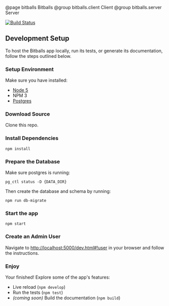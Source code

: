 @page bitballs Bitballs
@group bitballs.client Client
@group bitballs.server Server

[![Build Status](https://travis-ci.org/donejs/bitballs.svg?branch=master)](https://travis-ci.org/donejs/bitballs)


## Development Setup

To host the Bitballs app locally, run its tests, or generate its documentation,
follow the steps outlined below.

### Setup Environment

Make sure you have installed:

- [Node 5](https://nodejs.org/en/download/)
- NPM 3
- [Postgres](http://www.postgresql.org/)

### Download Source

Clone this repo.

### Install Dependencies

```
npm install
```

### Prepare the Database

Make sure postgres is running:

```
pg_ctl status -D {DATA_DIR}
```

Then create the database and schema by running:

```
npm run db-migrate
```

### Start the app

```
npm start
```

### Create an Admin User

Navigate to [http://localhost:5000/dev.html#!user](http://localhost:5000/dev.html#!user)
in your browser and follow the instructions.

### Enjoy

Your finished! Explore some of the app's features:

- Live reload (`npm develop`)
- Run the tests (`npm test`)
- *(coming soon)* Build the documentation (`npm build`)

